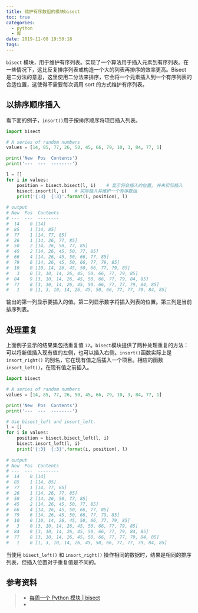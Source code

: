 ```yaml
---
title: 维护有序数组的模块bisect
toc: true
categories:
  - python
  - 库
date: 2019-11-08 19:50:18
tags:
---
```




`bisect` 模块，用于维护有序列表。实现了一个算法用于插入元素到有序列表。在一些情况下，这比反复排序列表或构造一个大的列表再排序的效率更高。Bisect 是二分法的意思，这里使用二分法来排序，它会将一个元素插入到一个有序列表的合适位置，这使得不需要每次调用 sort 的方式维护有序列表。



## 以排序顺序插入

看下面的例子，`insort()`用于按排序顺序将项目插入列表。



```python
import bisect

# A series of random numbers
values = [14, 85, 77, 26, 50, 45, 66, 79, 10, 3, 84, 77, 1]

print('New  Pos  Contents')
print('---  ---  --------')

l = []
for i in values:
    position = bisect.bisect(l, i)    # 显示将会插入的位置, 并未实际插入
    bisect.insort(l, i)   # 实际插入并维护一个有序数组
    print('{:3}  {:3}'.format(i, position), l)
    
# output
# New  Pos  Contents
# ---  ---  --------
#  14    0 [14]
#  85    1 [14, 85]
#  77    1 [14, 77, 85]
#  26    1 [14, 26, 77, 85]
#  50    2 [14, 26, 50, 77, 85]
#  45    2 [14, 26, 45, 50, 77, 85]
#  66    4 [14, 26, 45, 50, 66, 77, 85]
#  79    6 [14, 26, 45, 50, 66, 77, 79, 85]
#  10    0 [10, 14, 26, 45, 50, 66, 77, 79, 85]
#   3    0 [3, 10, 14, 26, 45, 50, 66, 77, 79, 85]
#  84    9 [3, 10, 14, 26, 45, 50, 66, 77, 79, 84, 85]
#  77    8 [3, 10, 14, 26, 45, 50, 66, 77, 77, 79, 84, 85]
#   1    0 [1, 3, 10, 14, 26, 45, 50, 66, 77, 77, 79, 84, 85]
```

输出的第一列显示要插入的值。第二列显示数字将插入列表的位置。第三列是当前排序列表。

## 处理重复

上面例子显示的结果集包括重复值 `77`。`bisect`模块提供了两种处理重复的方法：可以将新值插入现有值的左侧，也可以插入右侧。`insort()`函数实际上是 `insort_right()` 的别名，它在现有值之后插入一个项目。相应的函数`insort_left()`，在现有值之前插入。

```python
import bisect

# A series of random numbers
values = [14, 85, 77, 26, 50, 45, 66, 79, 10, 3, 84, 77, 1]

print('New  Pos  Contents')
print('---  ---  --------')

# Use bisect_left and insort_left.
l = []
for i in values:
    position = bisect.bisect_left(l, i)
    bisect.insort_left(l, i)
    print('{:3}  {:3}'.format(i, position), l)
    
# output
# New  Pos  Contents
# ---  ---  --------
#  14    0 [14]
#  85    1 [14, 85]
#  77    1 [14, 77, 85]
#  26    1 [14, 26, 77, 85]
#  50    2 [14, 26, 50, 77, 85]
#  45    2 [14, 26, 45, 50, 77, 85]
#  66    4 [14, 26, 45, 50, 66, 77, 85]
#  79    6 [14, 26, 45, 50, 66, 77, 79, 85]
#  10    0 [10, 14, 26, 45, 50, 66, 77, 79, 85]
#   3    0 [3, 10, 14, 26, 45, 50, 66, 77, 79, 85]
#  84    9 [3, 10, 14, 26, 45, 50, 66, 77, 79, 84, 85]
#  77    8 [3, 10, 14, 26, 45, 50, 66, 77, 77, 79, 84, 85]
#   1    0 [1, 3, 10, 14, 26, 45, 50, 66, 77, 77, 79, 84, 85]
```



当使用 `bisect_left()` 和 `insort_right()` 操作相同的数据时，结果是相同的排序列表，但插入位置对于重复值是不同的。







## 参考资料
> - [每周一个 Python 模块 | bisect](https://www.jianshu.com/p/9d6b60eb04b9)
> - []()
